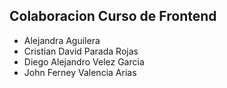 ## Colaboracion Curso de Frontend
- Alejandra Aguilera
- Cristian David Parada Rojas
- Diego Alejandro Velez Garcia
- John Ferney Valencia Arias
